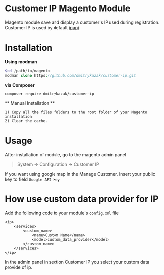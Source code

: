 # Customer IP Magento Module
Magento module save and display a customer's IP used during registration. Customer IP is used by default [ipapi](https://ipapi.co/)

# Installation
**Using modman**
```php
$cd /path/to/magento
modman clone https://github.com/dmitrykazak/customer-ip.git
```
**via Composer**
```
composer require dmitrykazak/customer-ip
```
** Manual Installation **
```
1) Copy all the files folders to the root folder of your Magento installation
2) Clear the cache.
```

# Usage

After installation of module, go to the magento admin panel
> System -> Configuration -> Customer IP

If you want using google map in the Manage Customer. Insert your public key to field  `Google API Key`

# How use custom data provider for IP
Add the following code to your module's `config.xml` file
```
<ip>
    <services>
        <custom_name>
            <name>Custom Name</name>
            <model>custom_data_provider</model>
        </custom_name>
    </services>
</ip>
```
In the admin panel in section Customer IP you select your custom data provide of ip.